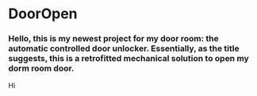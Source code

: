 # DoorOpen
### Hello, this is my newest project for my door room: the automatic controlled door unlocker. Essentially, as the title suggests, this is a retrofitted mechanical solution to open my dorm room door.

Hi
